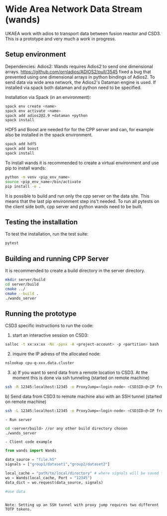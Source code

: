 # Wide Area Network Data Stream (wands)
UKAEA work with adios to transport data between fusion reactor and CSD3. This is a prototype and very much a work in progress. 

## Setup environment
<!-- The easiest way to run the code is to setup a conda environment and install adios2 as a conda package:

```bash
conda create -n <name> -c conda-forge adios2 numpy mpi4py h5py
```

Once the environment is created and all the packages are installed activate this environment:

```bash
conda activate <name>
``` -->

Dependencies:
Adios2: 
Wands requires Adios2 to send one dimensional arrays. https://github.com/ornladios/ADIOS2/pull/3545 fixed a bug that prevented using one dimensional arrays in python bindings of Adios2. To send data via wide area network, the Adios2's Dataman engine is used. If installed via spack both dataman and python need to be specified. 

Installation via Spack (in an environment):
```bash
spack env create <name>
spack env activate <name>
spack add adios2@2.9 +dataman +python
spack install
```

HDF5 and Boost are needed for for the CPP server and can, for example also be installed in the spack environment. 
```bash
spack add hdf5
spack add boost
spack install
```

To install wands it is recommended to create a virtual environment and use pip to install wands:
```bash
python -m venv <pip_env_name>
source <pip_env_name>/bin/activate
pip install -e .
```

It is possible to build and run only the cpp server on the data site. This means that the last pip environment step ins't needed. 
To run all pytests on the client side both, cpp server and python wands need to be built. 

## Testing the installation

To test the installation, run the test suite:

```bash
pytest
```

## Building and running  CPP Server

It is recommended to create a build directory in the server directory.
```bash
mkdir server/build
cd server/build
cmake ../
cmake --build .
./wands_server
```

## Running the prototype
CSD3 specific instructions to run the code:
1. start an interactive session on CSD3:

```bash 
salloc -t xx:xx:xx -Nx -ppnx -A <project-account> -p <partition> bash
```
2. inquire the IP adress of the allocated node:
``` bash
nslookup cpu-q-xxx.data.cluster
```
3. a) If you want to send data from a remote location to CSD3. At the moment this is done via ssh tunneling (started on remote machine)
```bash
ssh -R 12345:localhost:12345 -o ProxyJump=<login-node> <CSD3ID>@<IP from nslookup>
```

       
   b) Send data from CSD3 to remote machine also with an SSH tunnel (started on remote machine)
   
```bash
ssh -L 12345:localhost:12345 -o ProxyJump=<login-node> <CSD3ID>@<IP from nslookup>
```
  

    - Run server
```bash
cd <server/build> //or any other build directory chosen
./wands_server
```
    - Client code example 
```python
from wands import Wands

data_source = "file.h5"
signals = ["group1/dataset1","group2/dataset2"]

local_cache = "path/to/local/directory" # where signals will be saved for future requests
wo = Wands(local_cache, Port = "12345")
data_dict = wo.request(data_source, signals)

#use data
```
<!--         
   b) Send data from CSD3 to remote machine also with an SSH tunnel (started on remote machine)
   
```bash
ssh -L 12345:localhost:12345 -o ProxyJump=<login-node> <CSD3ID>@<IP from nslookup>
```
    - first start server on compute node: 
```bash
python dataman-server.py
```
    - then start receiver on remote host: 
```bash
python dataman-receiver.py -->
```
    
Note: Setting up an SSH tunnel with proxy jump requires two different TOTP tokens. 
